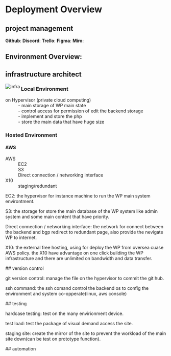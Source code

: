 # Deployment Overview
## project management
**Github**: 
**Discord**:
**Trello**:
**Figma**:
**Miro**:
## Environment Overview:
<H2>infrastructure architect</H2>
<p><img align="left" src="https://i.ibb.co/W0h5npz/infrastructure.png" alt="infra" /></p>
<H3>Local Environment</H3>
<dl>
  <dt>on Hypervisor (private cloud computing)</dt>
  <dd>- main storage of WP main state</dd>
  <dd>- control access for permission of edit the backend storage</dd>
  <dd>- implement and store the php</dd>
  <dd>- store the main data that have huge size</dd>
</dl>
<H3>Hosted Environment</H3> 
<H4>AWS</H4>
<dl>
  <dt>AWS<dt>
  <dd>EC2</dd>
  <dd>S3</dd>
  <dd>Direct connection / networking interface</dd>
  <dt>X10</dt>
  <dd>staging/redundant</dd>
</dl>
<p>EC2: the hypervisor for instance machine to run the WP main system environtment.</p>
<p>S3: the storage for store the main database of the WP system like admin system and some main content that have priority.</p>
<p>Direct connection / networking interface: the network for connect between the backend and bgp redirect to redundant page, also provide the nevigate WP to internet.</p>
<p>X10: the external free hosting, using for deploy the WP from oversea cuase AWS policy. the X10 have advantage on one click building the WP infrastructure and there are unlimited on bandwidth and data transfer.</p>
## version control
<p>git version control: manage the file on the hypervisor to commit the git hub.</p>
<p>ssh command: the ssh comand control the backend os to config the environment and system co-opperate(linux, aws console)</p>
## testing
<p>hardcase testing: test on the many envirionment device.</p>
<p>test load: test the package of visual demand access the site.</p>
<p>staging site: create the mirror of the site to prevent the workload of the main site down(can be test on prototype function).</p>
## automation
